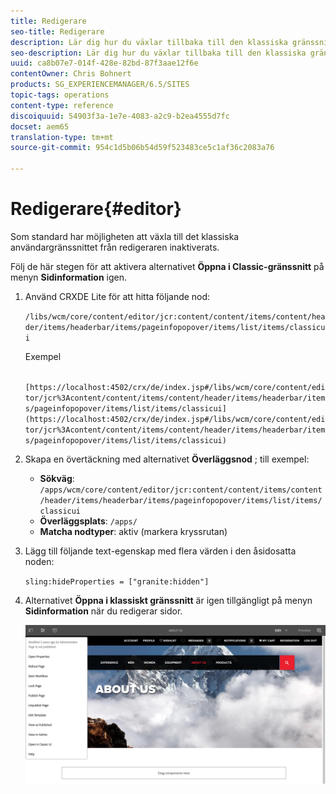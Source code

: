 ```yaml
---
title: Redigerare
seo-title: Redigerare
description: Lär dig hur du växlar tillbaka till den klassiska gränssnittsredigeraren.
seo-description: Lär dig hur du växlar tillbaka till den klassiska gränssnittsredigeraren.
uuid: ca8b07e7-014f-428e-82bd-87f3aae12f6e
contentOwner: Chris Bohnert
products: SG_EXPERIENCEMANAGER/6.5/SITES
topic-tags: operations
content-type: reference
discoiquuid: 54903f3a-1e7e-4083-a2c9-b2ea4555d7fc
docset: aem65
translation-type: tm+mt
source-git-commit: 954c1d5b06b54d59f523483ce5c1af36c2083a76

---
```



# Redigerare{#editor}

Som standard har möjligheten att växla till det klassiska användargränssnittet från redigeraren inaktiverats.

Följ de här stegen för att aktivera alternativet **Öppna i Classic-gränssnitt** på menyn **Sidinformation** igen.

1. Använd CRXDE Lite för att hitta följande nod:

   `/libs/wcm/core/content/editor/jcr:content/content/items/content/header/items/headerbar/items/pageinfopopover/items/list/items/classicui`

   Exempel

   ` [https://localhost:4502/crx/de/index.jsp#/libs/wcm/core/content/editor/jcr%3Acontent/content/items/content/header/items/headerbar/items/pageinfopopover/items/list/items/classicui](https://localhost:4502/crx/de/index.jsp#/libs/wcm/core/content/editor/jcr%3Acontent/content/items/content/header/items/headerbar/items/pageinfopopover/items/list/items/classicui)`

1. Skapa en övertäckning med alternativet **Överläggsnod** ; till exempel:

   * **Sökväg**: `/apps/wcm/core/content/editor/jcr:content/content/items/content/header/items/headerbar/items/pageinfopopover/items/list/items/classicui`
   * **Överläggsplats**: `/apps/`
   * **Matcha nodtyper**: aktiv (markera kryssrutan)

1. Lägg till följande text-egenskap med flera värden i den åsidosatta noden:

   `sling:hideProperties = ["granite:hidden"]`

1. Alternativet **Öppna i klassiskt gränssnitt** är igen tillgängligt på menyn **Sidinformation** när du redigerar sidor.

   ![](assets/syui-03-2019-02-27-15-19-48.png)